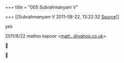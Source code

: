 +++
title = "005 Subrahmanyam V"

+++
[[Subrahmanyam V	2011-08-22, 13:22:32 [Source](https://groups.google.com/g/bvparishat/c/ealRQEDVFPQ)]]



yes  
  

2011/8/22 mattoo kapoor \<[matt...@yahoo.co.uk]()\>





